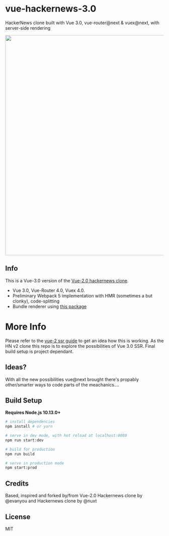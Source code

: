 # vue-hackernews-3.0
HackerNews clone built with Vue 3.0, vue-router@next &amp; vuex@next, with server-side rendering 

<p align="center">
 <img src="https://user-images.githubusercontent.com/57749196/97715211-ca9dfe80-1aca-11eb-986e-0fd056c60838.png" width="700px">
</p>

## Info

This is a Vue-3.0 version of the <a href="https://github.com/vuejs/vue-hackernews-2.0">Vue-2.0 hackernews clone</a>. 
  - Vue 3.0, Vue-Router 4.0, Vuex 4.0.
  -  Preliminary Webpack 5 implementation with HMR (sometimes a but clonky), code-splitting
  - Bundle renderer using <a href="https://www.npmjs.com/package/vue-bundle-renderer">this package</a>
  
# More Info

Please refer to the <a href="https://ssr.vuejs.org">vue-2 ssr guide</a> to get an idea how this is working.
As the HN v2 clone this repo is to explore the possibilities of Vue 3.0 SSR. Final build setup is project dependant. 

## Ideas?

With all the new possibilities vue@next brought there's propably other/smarter ways to code parts of the meachanics....

## Build Setup

**Requires Node.js 10.13.0+**  

``` bash
# install dependencies
npm install # or yarn

# serve in dev mode, with hot reload at localhost:8080
npm run start:dev

# build for production
npm run build

# serve in production mode
npm start:prod
```

## Credits

Based, inspired and forked by/from Vue-2.0 Hackernews clone by @evanyou and Hackernews clone by @nuxt

## License

MIT

